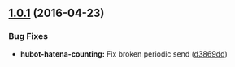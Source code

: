 <a name="1.0.1"></a>
## [1.0.1](https://github.com/moqada/hubot-hatena-counting/compare/v1.0.0...v1.0.1) (2016-04-23)


### Bug Fixes

* **hubot-hatena-counting:** Fix broken periodic send ([d3869dd](https://github.com/moqada/hubot-hatena-counting/commit/d3869dd))



